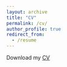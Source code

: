 ```yaml
---
layout: archive
title: "CV"
permalink: /cv/
author_profile: true
redirect_from:
  - /resume 
---
```

Download my [CV](Zixuan_He_CV.pdf)  

